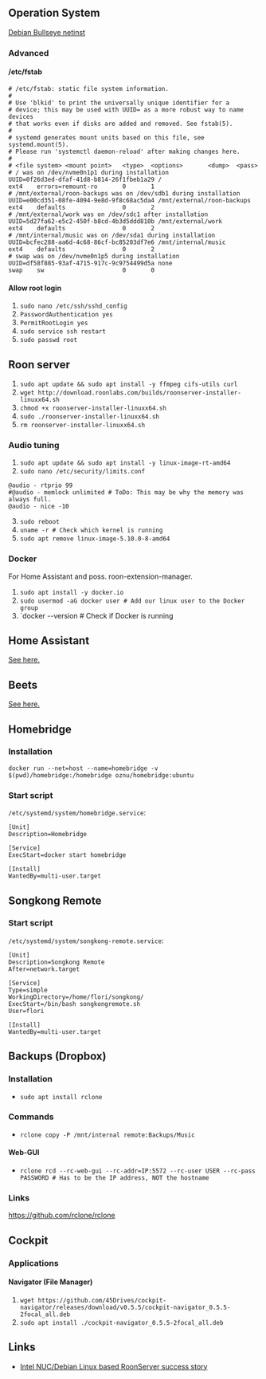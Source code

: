 ## Operation System

[Debian Bullseye netinst](https://www.debian.org/releases/bullseye/debian-installer/index.en.html)

### Advanced

#### /etc/fstab

```
# /etc/fstab: static file system information.
#
# Use 'blkid' to print the universally unique identifier for a
# device; this may be used with UUID= as a more robust way to name devices
# that works even if disks are added and removed. See fstab(5).
#
# systemd generates mount units based on this file, see systemd.mount(5).
# Please run 'systemctl daemon-reload' after making changes here.
#
# <file system> <mount point>   <type>  <options>       <dump>  <pass>
# / was on /dev/nvme0n1p1 during installation
UUID=0f26d3ed-dfaf-41d8-b814-26f1fbeb1a29 /                             ext4    errors=remount-ro       0       1
# /mnt/external/roon-backups was on /dev/sdb1 during installation
UUID=e00cd351-08fe-4094-9e8d-9f8c68ac5da4 /mnt/external/roon-backups    ext4    defaults                0       2
# /mnt/external/work was on /dev/sdc1 after installation
UUID=5d27fa62-e5c2-450f-b8cd-4b3d5ddd810b /mnt/external/work            ext4    defaults                0       2
# /mnt/internal/music was on /dev/sda1 during installation
UUID=bcfec288-aa6d-4c68-86cf-bc85203df7e6 /mnt/internal/music           ext4    defaults                0       2
# swap was on /dev/nvme0n1p5 during installation
UUID=df58f885-93af-4715-917c-9c9754499d5a none                          swap    sw                      0       0
```
#### Allow root login

1. `sudo nano /etc/ssh/sshd_config`
2. `PasswordAuthentication yes`
3. `PermitRootLogin yes`
4. `sudo service ssh restart`
5. `sudo passwd root`

## Roon server

1. `sudo apt update && sudo apt install -y ffmpeg cifs-utils curl`
2. `wget http://download.roonlabs.com/builds/roonserver-installer-linuxx64.sh`
3. `chmod +x roonserver-installer-linuxx64.sh`
4. `sudo ./roonserver-installer-linuxx64.sh`
5. `rm roonserver-installer-linuxx64.sh`

### Audio tuning

1. `sudo apt update && sudo apt install -y linux-image-rt-amd64`
2. `sudo nano /etc/security/limits.conf`
```
@audio - rtprio 99
#@audio - memlock unlimited # ToDo: This may be why the memory was always full.
@audio - nice -10
``` 
3. `sudo reboot`
4. `uname -r # Check which kernel is running`
5. `sudo apt remove linux-image-5.10.0-8-amd64`

### Docker

For Home Assistant and poss. roon-extension-manager.

1. `sudo apt install -y docker.io`
2. `sudo usermod -aG docker user # Add our linux user to the Docker group`
3. `docker --version # Check if Docker is running

## Home Assistant

[See here.](https://github.com/florib779/Roon/blob/master/articles/home-assistant-smart-home.md)

## Beets

[See here.](https://github.com/florib779/beets-config)

## Homebridge

### Installation

`docker run --net=host --name=homebridge -v $(pwd)/homebridge:/homebridge oznu/homebridge:ubuntu`

### Start script

`/etc/systemd/system/homebridge.service`:

```
[Unit]
Description=Homebridge

[Service]
ExecStart=docker start homebridge

[Install]
WantedBy=multi-user.target
```

## Songkong Remote

### Start script

`/etc/systemd/system/songkong-remote.service`:

```
[Unit]
Description=Songkong Remote
After=network.target

[Service]
Type=simple
WorkingDirectory=/home/flori/songkong/
ExecStart=/bin/bash songkongremote.sh
User=flori

[Install]
WantedBy=multi-user.target
``` 

## Backups (Dropbox)

### Installation

* `sudo apt install rclone`

### Commands

* `rclone copy -P /mnt/internal remote:Backups/Music`

#### Web-GUI

* `rclone rcd --rc-web-gui --rc-addr=IP:5572 --rc-user USER --rc-pass PASSWORD # Has to be the IP address, NOT the hostname`

### Links

https://github.com/rclone/rclone

## Cockpit

### Applications

#### Navigator (File Manager)

1. `wget https://github.com/45Drives/cockpit-navigator/releases/download/v0.5.5/cockpit-navigator_0.5.5-2focal_all.deb`
2. `sudo apt install ./cockpit-navigator_0.5.5-2focal_all.deb`

## Links

* [Intel NUC/Debian Linux based RoonServer success story](https://community.roonlabs.com/t/intel-nuc-debian-linux-based-roonserver-success-story/14074)
